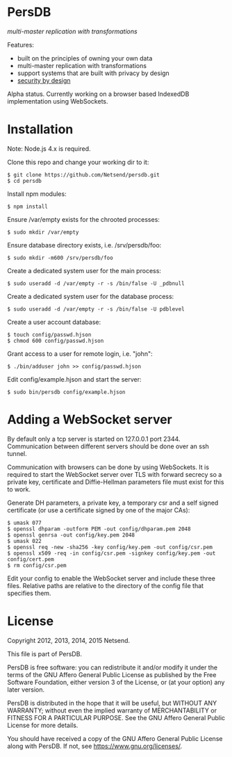 # PersDB

*multi-master replication with transformations*

Features:
* built on the principles of owning your own data
* multi-master replication with transformations
* support systems that are built with privacy by design
* [security by design](https://github.com/Netsend/persdb/wiki/privilege-separation)

Alpha status. Currently working on a browser based IndexedDB implementation
using WebSockets.

# Installation

Note: Node.js 4.x is required.

Clone this repo and change your working dir to it:
```
$ git clone https://github.com/Netsend/persdb.git
$ cd persdb
```

Install npm modules:
```
$ npm install
```

Ensure /var/empty exists for the chrooted processes:
```
$ sudo mkdir /var/empty
```

Ensure database directory exists, i.e. /srv/persdb/foo:
```
$ sudo mkdir -m600 /srv/persdb/foo
```

Create a dedicated system user for the main process:
```
$ sudo useradd -d /var/empty -r -s /bin/false -U _pdbnull
```

Create a dedicated system user for the database process:
```
$ sudo useradd -d /var/empty -r -s /bin/false -U pdblevel
```

Create a user account database:
```
$ touch config/passwd.hjson
$ chmod 600 config/passwd.hjson
```

Grant access to a user for remote login, i.e. "john":
```
$ ./bin/adduser john >> config/passwd.hjson
```

Edit config/example.hjson and start the server:
```
$ sudo bin/persdb config/example.hjson
```

# Adding a WebSocket server

By default only a tcp server is started on 127.0.0.1 port 2344. Communication
between different servers should be done over an ssh tunnel.

Communication with browsers can be done by using WebSockets. It is required to
start the WebSocket server over TLS with forward secrecy so a private key,
certificate and Diffie-Hellman parameters file must exist for this to work.

Generate DH parameters, a private key, a temporary csr and a self signed
certificate (or use a certificate signed by one of the major CAs):
```
$ umask 077
$ openssl dhparam -outform PEM -out config/dhparam.pem 2048
$ openssl genrsa -out config/key.pem 2048
$ umask 022
$ openssl req -new -sha256 -key config/key.pem -out config/csr.pem
$ openssl x509 -req -in config/csr.pem -signkey config/key.pem -out config/cert.pem
$ rm config/csr.pem
```

Edit your config to enable the WebSocket server and include these three files.
Relative paths are relative to the directory of the config file that specifies
them.

# License

Copyright 2012, 2013, 2014, 2015 Netsend.

This file is part of PersDB.

PersDB is free software: you can redistribute it and/or modify it under the
terms of the GNU Affero General Public License as published by the Free Software
Foundation, either version 3 of the License, or (at your option) any later
version.

PersDB is distributed in the hope that it will be useful, but WITHOUT ANY
WARRANTY; without even the implied warranty of MERCHANTABILITY or FITNESS FOR A
PARTICULAR PURPOSE. See the GNU Affero General Public License for more details.

You should have received a copy of the GNU Affero General Public License along
with PersDB. If not, see <https://www.gnu.org/licenses/>.
